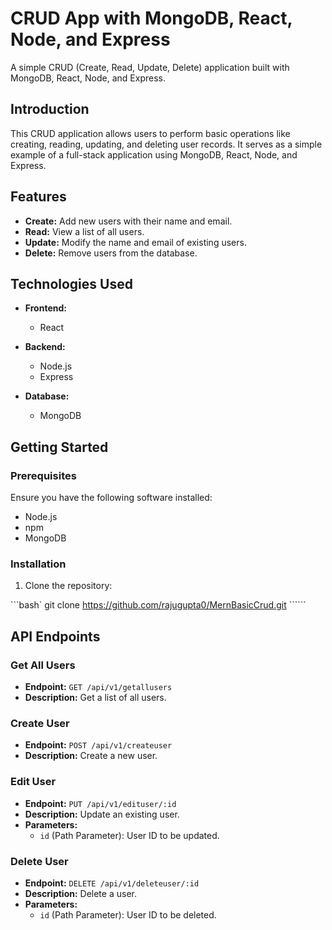 # CRUD App with MongoDB, React, Node, and Express

A simple CRUD (Create, Read, Update, Delete) application built with MongoDB, React, Node, and Express.



## Introduction

This CRUD application allows users to perform basic operations like creating, reading, updating, and deleting user records. It serves as a simple example of a full-stack application using MongoDB, React, Node, and Express.

## Features

- **Create:** Add new users with their name and email.
- **Read:** View a list of all users.
- **Update:** Modify the name and email of existing users.
- **Delete:** Remove users from the database.

## Technologies Used

- **Frontend:**
  - React

- **Backend:**
  - Node.js
  - Express

- **Database:**
  - MongoDB

## Getting Started

### Prerequisites

Ensure you have the following software installed:

- Node.js
- npm
- MongoDB

### Installation

1. Clone the repository:


```bash`
git clone https://github.com/rajugupta0/MernBasicCrud.git ``````



 ## API Endpoints

### Get All Users

- **Endpoint:** `GET /api/v1/getallusers`
- **Description:** Get a list of all users.

### Create User

- **Endpoint:** `POST /api/v1/createuser`
- **Description:** Create a new user.

### Edit User

- **Endpoint:** `PUT /api/v1/edituser/:id`
- **Description:** Update an existing user.
- **Parameters:**
  - `id` (Path Parameter): User ID to be updated.

### Delete User

- **Endpoint:** `DELETE /api/v1/deleteuser/:id`
- **Description:** Delete a user.
- **Parameters:**
  - `id` (Path Parameter): User ID to be deleted.
